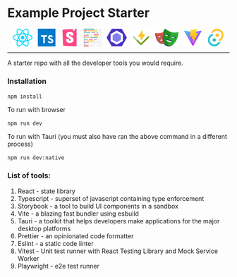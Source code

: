# Example Project Starter

<p float="left" style="display: flex; justify-content: space-evenly;">
<img src="src/assets/react.svg" height="40" />
<img src="src/assets/ts.svg" height="40" />
<img src="src/assets/storybook.svg" height="40" />
<img src="src/assets/prettier.svg" height="40" />
<img src="src/assets/eslint.svg" height="40" />
<img src="src/assets/vitest.svg" height="40" />
<img src="src/assets/playwright.svg" height="40" />
<img src="src/assets/favicon.svg" height="40" />
<img src="src/assets/tauri.svg" height="40" />
</p>
<hr/>

A starter repo with all the developer tools you would require.

### Installation

```
npm install
```

To run with browser

```
npm run dev
```

To run with Tauri (you must also have ran the above command in a different process)

```
npm run dev:native
```

### List of tools:

1. React - state library
2. Typescript - superset of javascript containing type enforcement
3. Storybook - a tool to build UI components in a sandbox
4. Vite - a blazing fast bundler using esbuild
5. Tauri - a toolkit that helps developers make applications for the major desktop platforms
6. Prettier - an opinionated code formatter
7. Eslint - a static code linter
8. Vitest - Unit test runner with React Testing Library and Mock Service Worker
9. Playwright - e2e test runner
